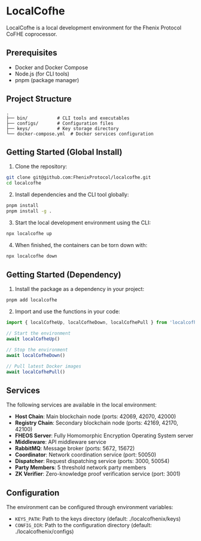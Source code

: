 # LocalCofhe

LocalCofhe is a local development environment for the Fhenix Protocol CoFHE coprocessor.

## Prerequisites

- Docker and Docker Compose
- Node.js (for CLI tools)
- pnpm (package manager)

## Project Structure

```
.
├── bin/           # CLI tools and executables
├── configs/       # Configuration files
├── keys/          # Key storage directory
└── docker-compose.yml  # Docker services configuration
```

## Getting Started (Global Install)

1. Clone the repository:

```bash
git clone git@github.com:FhenixProtocol/localcofhe.git
cd localcofhe
```

2. Install dependencies and the CLI tool globally:

```bash
pnpm install
pnpm install -g .
```

3. Start the local development environment using the CLI:

```bash
npx localcofhe up
```

4. When finished, the containers can be torn down with:

```bash
npx localcofhe down
```

## Getting Started (Dependency)

1. Install the package as a dependency in your project:

```bash
pnpm add localcofhe
```

2. Import and use the functions in your code:

```typescript
import { localCofheUp, localCofheDown, localCofhePull } from 'localcofhe'

// Start the environment
await localCofheUp()

// Stop the environment
await localCofheDown()

// Pull latest Docker images
await localCofhePull()
```

## Services

The following services are available in the local environment:

- **Host Chain**: Main blockchain node (ports: 42069, 42070, 42000)
- **Registry Chain**: Secondary blockchain node (ports: 42169, 42170, 42100)
- **FHEOS Server**: Fully Homomorphic Encryption Operating System server
- **Middleware**: API middleware service
- **RabbitMQ**: Message broker (ports: 5672, 15672)
- **Coordinator**: Network coordination service (port: 50050)
- **Dispatcher**: Request dispatching service (ports: 3000, 50054)
- **Party Members**: 5 threshold network party members
- **ZK Verifier**: Zero-knowledge proof verification service (port: 3001)

## Configuration

The environment can be configured through environment variables:

- `KEYS_PATH`: Path to the keys directory (default: ./localcofhenix/keys)
- `CONFIG_DIR`: Path to the configuration directory (default: ./localcofhenix/configs)

